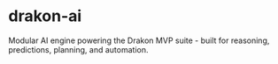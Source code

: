 # drakon-ai
Modular AI engine powering the Drakon MVP suite - built for reasoning, predictions, planning, and automation.
